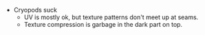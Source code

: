 - Cryopods suck
	- UV is mostly ok, but texture patterns don't meet up at seams.
	- Texture compression is garbage in the dark part on top.